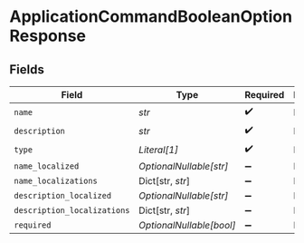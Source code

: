 # ApplicationCommandBooleanOptionResponse


## Fields

| Field                       | Type                        | Required                    | Description                 |
| --------------------------- | --------------------------- | --------------------------- | --------------------------- |
| `name`                      | *str*                       | :heavy_check_mark:          | N/A                         |
| `description`               | *str*                       | :heavy_check_mark:          | N/A                         |
| `type`                      | *Literal[1]*                | :heavy_check_mark:          | N/A                         |
| `name_localized`            | *OptionalNullable[str]*     | :heavy_minus_sign:          | N/A                         |
| `name_localizations`        | Dict[str, *str*]            | :heavy_minus_sign:          | N/A                         |
| `description_localized`     | *OptionalNullable[str]*     | :heavy_minus_sign:          | N/A                         |
| `description_localizations` | Dict[str, *str*]            | :heavy_minus_sign:          | N/A                         |
| `required`                  | *OptionalNullable[bool]*    | :heavy_minus_sign:          | N/A                         |